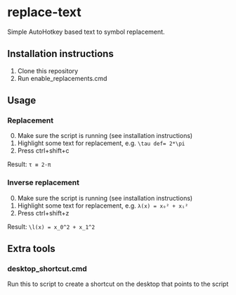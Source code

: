 # replace-text
Simple AutoHotkey based text to symbol replacement.

## Installation instructions
1. Clone this repository
2. Run enable_replacements.cmd

## Usage
### Replacement
0. Make sure the script is running (see installation instructions)
1. Highlight some text for replacement, e.g. `\tau def= 2*\pi`
2. Press ctrl+shift+c

Result: `τ ≡ 2·π`

### Inverse replacement
0. Make sure the script is running (see installation instructions)
1. Highlight some text for replacement, e.g. `λ(x) = x₀² + x₁²`
2. Press ctrl+shift+z

Result: `\l(x) = x_0^2 + x_1^2`

## Extra tools
### desktop_shortcut.cmd
Run this to script to create a shortcut on the desktop that points to the script
